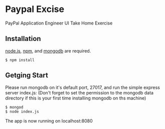 # Paypal Excise

PayPal Application Engineer UI Take Home Exercise

## Installation
[node.js](http://nodejs.org/), [npm](https://www.npmjs.org/), and [mongodb](http://www.mongodb.org/) are required.

```
$ npm install
```

## Getging Start 

Please run mongodb on it's default port, 27017, and run the simple express server index.js:
(Don't forget to set the permission to the mongodb data directory if this is your first time installing mongodb on ths machine)

```
$ mongod
$ node index.js
```

The app is now running on localhost:8080
